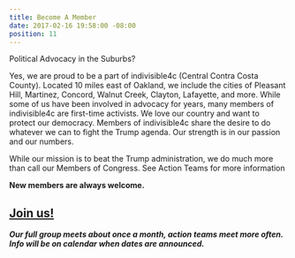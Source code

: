 ```yaml
---
title: Become A Member
date: 2017-02-16 19:58:00 -08:00
position: 11
---
```


Political Advocacy in the Suburbs?

Yes, we are proud to be a part of indivisible4c (Central Contra Costa County). Located 10 miles east of Oakland, we include the cities of Pleasant Hill, Martinez, Concord, Walnut Creek, Clayton, Lafayette, and more. While some of us have been involved in advocacy for years, many members of indivisible4c are first-time activists. We love our country and want to protect our democracy. Members of indivisible4c share the desire to do whatever we can to fight the Trump agenda. Our strength is in our passion and our numbers.

While our mission is to beat the Trump administration, we do much more than call our Members of Congress. See Action Teams for more information

**New members are always welcome.**

## [Join us!](https://www.facebook.com/groups/413800492297720/)

***Our full group meets about once a month, action teams meet more often. Info will be on calendar when dates are announced.***